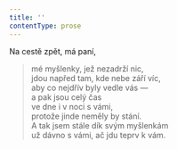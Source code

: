 ```yaml
---
title: ''
contentType: prose
---
```


Na cestě zpět, má paní,

> mé myšlenky, jež nezadrží nic,  
> jdou napřed tam, kde nebe září víc,  
> aby co nejdřív byly vedle vás —  
> a pak jsou celý čas  
> ve dne i v noci s vámi,  
> protože jinde neměly by stání.  
> A tak jsem stále dík svým myšlenkám  
> už dávno s vámi, ač jdu teprv k vám.
